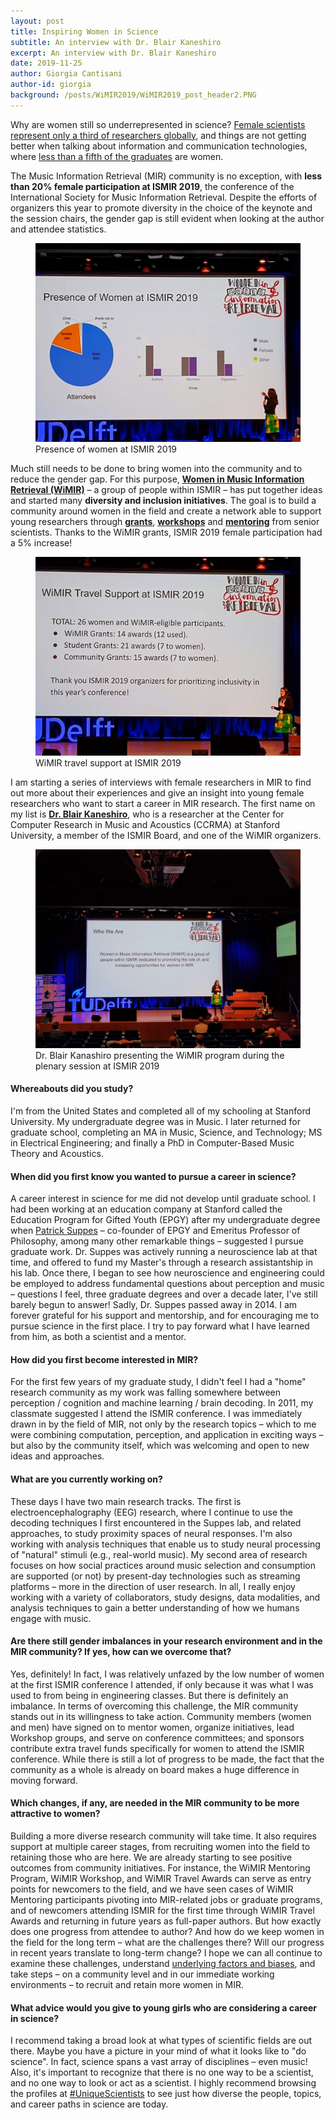 ```yaml
---
layout: post
title: Inspiring Women in Science
subtitle: An interview with Dr. Blair Kaneshiro
excerpt: An interview with Dr. Blair Kaneshiro
date: 2019-11-25
author: Giorgia Cantisani
author-id: giorgia
background: /posts/WiMIR2019/WiMIR2019_post_header2.PNG
---
```


Why are women still so underrepresented in science? [Female scientists represent only a third of researchers globally](http://uis.unesco.org/sites/default/files/documents/fs51-women-in-science-2018-en.pdf), and things are not getting better when talking about information and communication technologies, where [less than a fifth of the graduates](https://ec.europa.eu/eurostat/web/products-datasets/product?code=educ_uoe_grad02) are women.

The Music Information Retrieval (MIR) community is no exception, with **less than 20% female participation at ISMIR 2019**, the conference of the International Society for Music Information Retrieval. Despite the efforts of organizers this year to promote diversity in the choice of the keynote and the session chairs, the gender gap is still evident when looking at the author and attendee statistics. 

<figure class="figure">
  <img src="/posts/WiMIR2019/WiMIR_attendees.jpg" alt="ISMIR 2019 attendees statistics" class="figure-img img-fluid mx-auto d-flex">
  <figcaption class="figure-caption text-center" markdown="1">
  Presence of women at ISMIR 2019 
  </figcaption>
</figure>

Much still needs to be done to bring women into the community and to reduce the gender gap. For this purpose, [**Women in Music Information Retrieval (WiMIR)**](https://wimir.wordpress.com/) – a group of people within ISMIR – has put together ideas and started many **diversity and inclusion initiatives**. The goal is to build a community around women in the field and create a network able to support young researchers through [**grants**](https://ismir2019.ewi.tudelft.nl/?q=grants), [**workshops**](https://wimir.wordpress.com/) and [**mentoring**](https://wimir.wordpress.com/category/mentoring/) from senior scientists. Thanks to the WiMIR grants, ISMIR 2019 female participation had a 5% increase!

<figure class="figure">
  <img src="/posts/WiMIR2019/WiMIR_grants.jpg" alt="WiMIR grants" class="figure-img img-fluid mx-auto d-flex">
  <figcaption class="figure-caption text-center" markdown="1">
  WiMIR travel support at ISMIR 2019
  </figcaption>
</figure>

I am starting a series of interviews with female researchers in MIR to find out more about their experiences and give an insight into young female researchers who want to start a career in MIR research. The first name on my list is [**Dr. Blair Kaneshiro**](https://ccrma.stanford.edu/~blairbo/), who is a researcher at the Center for Computer Research in Music and Acoustics (CCRMA) at Stanford University, a member of the ISMIR Board, and one of the WiMIR organizers.

<figure class="figure">
  <img src="/posts/WiMIR2019/WiMIR.jpg" alt="WiMIR" class="figure-img img-fluid mx-auto d-flex">
  <figcaption class="figure-caption text-center" markdown="1">
  Dr. Blair Kanashiro presenting the WiMIR program during the plenary session at ISMIR 2019
  </figcaption>
</figure>

#### Whereabouts did you study? 
I'm from the United States and completed all of my schooling at Stanford University. My undergraduate degree was in Music. I later returned for graduate school, completing an MA in Music, Science, and Technology; MS in Electrical Engineering; and finally a PhD in Computer-Based Music Theory and Acoustics.

#### When did you first know you wanted to pursue a career in science?
A career interest in science for me did not develop until graduate school. I had been working at an education company at Stanford called the Education Program for Gifted Youth (EPGY) after my undergraduate degree when [Patrick Suppes](https://suppes-corpus.stanford.edu/) – co-founder of EPGY and Emeritus Professor of Philosophy, among many other remarkable things – suggested I pursue graduate work. Dr. Suppes was actively running a neuroscience lab at that time, and offered to fund my Master's through a research assistantship in his lab. Once there, I began to see how neuroscience and engineering could be employed to address fundamental questions about perception and music – questions I feel, three graduate degrees and over a decade later, I've still barely begun to answer! Sadly, Dr. Suppes passed away in 2014. I am forever grateful for his support and mentorship, and for encouraging me to pursue science in the first place. I try to pay forward what I have learned from him, as both a scientist and a mentor.

#### How did you first become interested in MIR?
For the first few years of my graduate study, I didn't feel I had a "home" research community as my work was falling somewhere between perception / cognition and machine learning / brain decoding. In 2011, my classmate suggested I attend the ISMIR conference. I was immediately drawn in by the field of MIR, not only by the research topics – which to me were combining computation, perception, and application in exciting ways – but also by the community itself, which was welcoming and open to new ideas and approaches.
 
#### What are you currently working on?
These days I have two main research tracks. The first is electroencephalography (EEG) research, where I continue to use the decoding techniques I first encountered in the Suppes lab, and related approaches, to study proximity spaces of neural responses. I'm also working with analysis techniques that enable us to study neural processing of "natural" stimuli (e.g., real-world music). My second area of research focuses on how social practices around music selection and consumption are supported (or not) by present-day technologies such as streaming platforms – more in the direction of user research. In all, I really enjoy working with a variety of collaborators, study designs, data modalities, and analysis techniques to gain a better understanding of how we humans engage with music.

#### Are there still gender imbalances in your research environment and in the MIR community? If yes, how can we overcome that?
Yes, definitely! In fact, I was relatively unfazed by the low number of women at the first ISMIR conference I attended, if only because it was what I was used to from being in engineering classes. But there is definitely an imbalance. In terms of overcoming this challenge, the MIR community stands out in its willingness to take action. Community members (women and men) have signed on to mentor women, organize initiatives, lead Workshop groups, and serve on conference committees; and sponsors contribute extra travel funds specifically for women to attend the ISMIR conference. While there is still a lot of progress to be made, the fact that the community as a whole is already on board makes a huge difference in moving forward.

#### Which changes, if any, are needed in the MIR community to be more attractive to women?
Building a more diverse research community will take time. It also requires support at multiple career stages, from recruiting women into the field to retaining those who are here. We are already starting to see positive outcomes from community initiatives. For instance, the WiMIR Mentoring Program, WiMIR Workshop, and WiMIR Travel Awards can serve as entry points for newcomers to the field, and we have seen cases of WiMIR Mentoring participants pivoting into MIR-related jobs or graduate programs, and of newcomers attending ISMIR for the first time through WiMIR Travel Awards and returning in future years as full-paper authors. But how exactly does one progress from attendee to author? And how do we keep women in the field for the long term – what are the challenges there? Will our progress in recent years translate to long-term change? I hope we can all continue to examine these challenges, understand [underlying factors and biases](https://www.aauw.org/research/why-so-few/), and take steps – on a community level and in our immediate working environments – to recruit and retain more women in MIR.

#### What advice would you give to young girls who are considering a career in science?
I recommend taking a broad look at what types of scientific fields are out there. Maybe you have a picture in your mind of what it looks like to "do science". In fact, science spans a vast array of disciplines – even music! Also, it's important to recognize that there is no one way to be a scientist, and no one way to look or act as a scientist. I highly recommend browsing the profiles at [#UniqueScientists](https://uniquescientists.com/) to see just how diverse the people, topics, and career paths in science are today.

